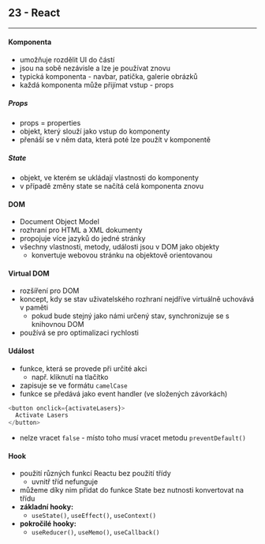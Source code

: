 ## 23 - React
----

#### Komponenta

- umožňuje rozdělit UI do částí
- jsou na sobě nezávisle a lze je používat znovu
- typická komponenta - navbar, patička, galerie obrázků
- každá komponenta může přijímat vstup - props

##### Props

- props = properties
- objekt, který slouží jako vstup do komponenty
- přenáší se v něm data, která poté lze použít v komponentě

##### State

- objekt, ve kterém se ukládají vlastnosti do komponenty
- v případě změny state se načítá celá komponenta znovu

#### DOM

- Document Object Model
- rozhraní pro HTML a XML dokumenty
- propojuje více jazyků do jedné stránky
- všechny vlastnosti, metody, události jsou v DOM jako objekty
  - konvertuje webovou stránku na objektově orientovanou

#### Virtual DOM

- rozšíření pro DOM
- koncept, kdy se stav uživatelského rozhraní nejdříve virtuálně uchovává v paměti
  - pokud bude stejný jako námi určený stav, synchronizuje se s knihovnou DOM
- používá se pro optimalizaci rychlosti

#### Událost

- funkce, která se provede při určité akci
  - např. kliknutí na tlačítko
- zapisuje se ve formátu `camelCase`
- funkce se předává jako event handler (ve složených závorkách)
```JavaScript
<button onclick={activateLasers}>
  Activate Lasers
</button>
```
- nelze vracet `false` - místo toho musí vracet metodu `preventDefault()`

#### Hook

- použití různých funkcí Reactu bez použití třídy
  - uvnitř tříd nefunguje
- můžeme díky nim přidat do funkce State bez nutnosti konvertovat na třídu
- **základní hooky:**
  - `useState()`, `useEffect()`, `useContext()`
- **pokročilé hooky:**
  - `useReducer()`, `useMemo()`, `useCallback()`
